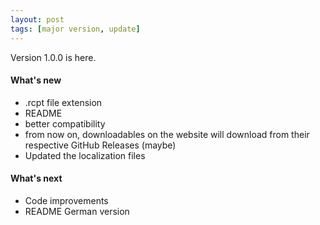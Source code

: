 ```yaml
---
layout: post
tags: [major version, update]
---
```

Version 1.0.0 is here.

#### What's new
- .rcpt file extension
- README
- better compatibility
- from now on, downloadables on the website will download from their respective GitHub Releases (maybe)
- Updated the localization files

#### What's next
- Code improvements
- README German version